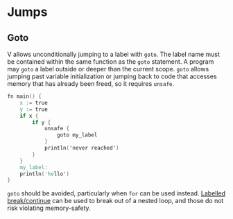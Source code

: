 # Jumps

## Goto

V allows unconditionally jumping to a label with `goto`. 
The label name must be contained within the same function as the `goto` statement. 
A program may `goto` a label outside or deeper than the current scope. `goto` allows 
jumping past variable initialization or jumping back to code that accesses memory 
that has already been freed, so it requires `unsafe`.

```v play
fn main() {
    x := true
    y := true
    if x {
        if y {
            unsafe {
                goto my_label
            }
            println('never reached')
        }
    }
    my_label:
    println('hello')
}
```

`goto` should be avoided, particularly when `for` can be used instead.
[Labelled break/continue](loops.md#labelled-break--continue) can be used to break out of
a nested loop, and those do not risk violating memory-safety.
